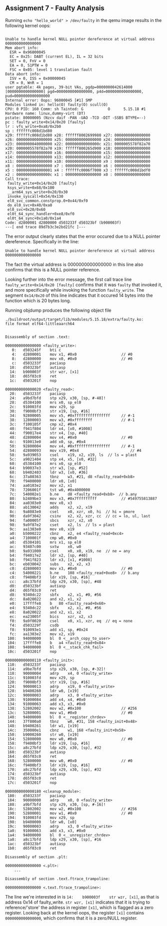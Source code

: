## Assignment 7 - Faulty Analysis

Running `echo "hello_world" > /dev/faulty` in the qemu image results in the following kernel oops:

```

Unable to handle kernel NULL pointer dereference at virtual address 0000000000000000
Mem abort info:
  ESR = 0x96000045
  EC = 0x25: DABT (current EL), IL = 32 bits
  SET = 0, FnV = 0
  EA = 0, S1PTW = 0
  FSC = 0x05: level 1 translation fault
Data abort info:
  ISV = 0, ISS = 0x00000045
  CM = 0, WnR = 1
user pgtable: 4k pages, 39-bit VAs, pgdp=0000000042614000
[0000000000000000] pgd=0000000000000000, p4d=0000000000000000, pud=0000000000000000
Internal error: Oops: 96000045 [#1] SMP
Modules linked in: hello(O) faulty(O) scull(O)
CPU: 0 PID: 160 Comm: sh Tainted: G           O      5.15.18 #1
Hardware name: linux,dummy-virt (DT)
pstate: 80000005 (Nzcv daif -PAN -UAO -TCO -DIT -SSBS BTYPE=--)
pc : faulty_write+0x14/0x20 [faulty]
lr : vfs_write+0xa8/0x2b0
sp : ffffffc008d1bd80
x29: ffffffc008d1bd80 x28: ffffff8002699980 x27: 0000000000000000
x26: 0000000000000000 x25: 0000000000000000 x24: 0000000000000000
x23: 0000000040000000 x22: 000000000000000c x21: 0000005578f82a70
x20: 0000005578f82a70 x19: ffffff800265d900 x18: 0000000000000000
x17: 0000000000000000 x16: 0000000000000000 x15: 0000000000000000
x14: 0000000000000000 x13: 0000000000000000 x12: 0000000000000000
x11: 0000000000000000 x10: 0000000000000000 x9 : 0000000000000000
x8 : 0000000000000000 x7 : 0000000000000000 x6 : 0000000000000000
x5 : 0000000000000001 x4 : ffffffc0006f7000 x3 : ffffffc008d1bdf0
x2 : 000000000000000c x1 : 0000000000000000 x0 : 0000000000000000
Call trace:
 faulty_write+0x14/0x20 [faulty]
 ksys_write+0x68/0x100
 __arm64_sys_write+0x20/0x30
 invoke_syscall+0x54/0x130
 el0_svc_common.constprop.0+0x44/0xf0
 do_el0_svc+0x40/0xa0
 el0_svc+0x20/0x60
 el0t_64_sync_handler+0xe8/0xf0
 el0t_64_sync+0x1a0/0x1a4
Code: d2800001 d2800000 d503233f d50323bf (b900003f) 
---[ end trace 89d7b3c3e2bd21fc ]---
```

The error output clearly states that the error occured due to a NULL pointer dereference. Specifically in the line: 
```
Unable to handle kernel NULL pointer dereference at virtual address 0000000000000000
```
The fact the virtual address is 0000000000000000 in this line also confirms that this is a NULL pointer reference.

Looking further into the error message, the first call trace line `faulty_write+0x14/0x20 [faulty]` confirms that it was `faulty` that invoked it, and more specifically while invoking the function `faulty_write`. The segment `0x14/0x20` of this line indicates that it occured 14 bytes into the function which is 20 bytes long. 

Running objdump produces the following object file

```
./buildroot/output/target/lib/modules/5.15.18/extra/faulty.ko:     file format elf64-littleaarch64


Disassembly of section .text:

0000000000000000 <faulty_write>:
   0:	d503245f 	bti	c
   4:	d2800001 	mov	x1, #0x0                   	// #0
   8:	d2800000 	mov	x0, #0x0                   	// #0
   c:	d503233f 	paciasp
  10:	d50323bf 	autiasp
  14:	b900003f 	str	wzr, [x1]
  18:	d65f03c0 	ret
  1c:	d503201f 	nop

0000000000000020 <faulty_read>:
  20:	d503233f 	paciasp
  24:	a9bd7bfd 	stp	x29, x30, [sp, #-48]!
  28:	d5384100 	mrs	x0, sp_el0
  2c:	910003fd 	mov	x29, sp
  30:	f9000bf3 	str	x19, [sp, #16]
  34:	92800005 	mov	x5, #0xffffffffffffffff    	// #-1
  38:	12800003 	mov	w3, #0xffffffff            	// #-1
  3c:	f100105f 	cmp	x2, #0x4
  40:	f941f804 	ldr	x4, [x0, #1008]
  44:	f90017e4 	str	x4, [sp, #40]
  48:	d2800004 	mov	x4, #0x0                   	// #0
  4c:	910013e0 	add	x0, sp, #0x4
  50:	92800004 	mov	x4, #0xffffffffffffffff    	// #-1
  54:	d2800093 	mov	x19, #0x4                   	// #4
  58:	9a939053 	csel	x19, x2, x19, ls  // ls = plast
  5c:	a9021404 	stp	x4, x5, [x0, #32]
  60:	d5384100 	mrs	x0, sp_el0
  64:	b90037e3 	str	w3, [sp, #52]
  68:	b9402403 	ldr	w3, [x0, #36]
  6c:	37a80363 	tbnz	w3, #21, d8 <faulty_read+0xb8>
  70:	f9400000 	ldr	x0, [x0]
  74:	aa0103e2 	mov	x2, x1
  78:	7206001f 	tst	w0, #0x4000000
  7c:	540002e1 	b.ne	d8 <faulty_read+0xb8>  // b.any
  80:	b2409be3 	mov	x3, #0x7fffffffff          	// #549755813887
  84:	aa0303e0 	mov	x0, x3
  88:	ab130042 	adds	x2, x2, x19
  8c:	9a8083e0 	csel	x0, xzr, x0, hi  // hi = pmore
  90:	da9f3042 	csinv	x2, x2, xzr, cc  // cc = lo, ul, last
  94:	fa00005f 	sbcs	xzr, x2, x0
  98:	9a9f87e2 	cset	x2, ls  // ls = plast
  9c:	aa1303e0 	mov	x0, x19
  a0:	b5000222 	cbnz	x2, e4 <faulty_read+0xc4>
  a4:	7100001f 	cmp	w0, #0x0
  a8:	d5384101 	mrs	x1, sp_el0
  ac:	93407c00 	sxtw	x0, w0
  b0:	9a931000 	csel	x0, x0, x19, ne  // ne = any
  b4:	f94017e2 	ldr	x2, [sp, #40]
  b8:	f941f823 	ldr	x3, [x1, #1008]
  bc:	eb030042 	subs	x2, x2, x3
  c0:	d2800003 	mov	x3, #0x0                   	// #0
  c4:	54000221 	b.ne	108 <faulty_read+0xe8>  // b.any
  c8:	f9400bf3 	ldr	x19, [sp, #16]
  cc:	a8c37bfd 	ldp	x29, x30, [sp], #48
  d0:	d50323bf 	autiasp
  d4:	d65f03c0 	ret
  d8:	9340dc22 	sbfx	x2, x1, #0, #56
  dc:	8a020022 	and	x2, x1, x2
  e0:	17ffffe8 	b	80 <faulty_read+0x60>
  e4:	9340dc22 	sbfx	x2, x1, #0, #56
  e8:	8a020022 	and	x2, x1, x2
  ec:	ea23005f 	bics	xzr, x2, x3
  f0:	9a9f0020 	csel	x0, x1, xzr, eq  // eq = none
  f4:	d503229f 	csdb
  f8:	910093e1 	add	x1, sp, #0x24
  fc:	aa1303e2 	mov	x2, x19
 100:	94000000 	bl	0 <__arch_copy_to_user>
 104:	17ffffe8 	b	a4 <faulty_read+0x84>
 108:	94000000 	bl	0 <__stack_chk_fail>
 10c:	d503201f 	nop

0000000000000110 <faulty_init>:
 110:	d503233f 	paciasp
 114:	a9be7bfd 	stp	x29, x30, [sp, #-32]!
 118:	90000004 	adrp	x4, 0 <faulty_write>
 11c:	910003fd 	mov	x29, sp
 120:	f9000bf3 	str	x19, [sp, #16]
 124:	90000013 	adrp	x19, 0 <faulty_write>
 128:	b9400260 	ldr	w0, [x19]
 12c:	90000003 	adrp	x3, 0 <faulty_write>
 130:	91000084 	add	x4, x4, #0x0
 134:	91000063 	add	x3, x3, #0x0
 138:	52802002 	mov	w2, #0x100                 	// #256
 13c:	52800001 	mov	w1, #0x0                   	// #0
 140:	94000000 	bl	0 <__register_chrdev>
 144:	37f800a0 	tbnz	w0, #31, 158 <faulty_init+0x48>
 148:	b9400261 	ldr	w1, [x19]
 14c:	350000e1 	cbnz	w1, 168 <faulty_init+0x58>
 150:	b9000260 	str	w0, [x19]
 154:	52800000 	mov	w0, #0x0                   	// #0
 158:	f9400bf3 	ldr	x19, [sp, #16]
 15c:	a8c27bfd 	ldp	x29, x30, [sp], #32
 160:	d50323bf 	autiasp
 164:	d65f03c0 	ret
 168:	52800000 	mov	w0, #0x0                   	// #0
 16c:	f9400bf3 	ldr	x19, [sp, #16]
 170:	a8c27bfd 	ldp	x29, x30, [sp], #32
 174:	d50323bf 	autiasp
 178:	d65f03c0 	ret
 17c:	d503201f 	nop

0000000000000180 <cleanup_module>:
 180:	d503233f 	paciasp
 184:	90000000 	adrp	x0, 0 <faulty_write>
 188:	a9bf7bfd 	stp	x29, x30, [sp, #-16]!
 18c:	52802002 	mov	w2, #0x100                 	// #256
 190:	52800001 	mov	w1, #0x0                   	// #0
 194:	910003fd 	mov	x29, sp
 198:	b9400000 	ldr	w0, [x0]
 19c:	90000003 	adrp	x3, 0 <faulty_write>
 1a0:	91000063 	add	x3, x3, #0x0
 1a4:	94000000 	bl	0 <__unregister_chrdev>
 1a8:	a8c17bfd 	ldp	x29, x30, [sp], #16
 1ac:	d50323bf 	autiasp
 1b0:	d65f03c0 	ret

Disassembly of section .plt:

0000000000000000 <.plt>:
	...

Disassembly of section .text.ftrace_trampoline:

0000000000000000 <.text.ftrace_trampoline>:

```
The line we're interested in is `14:	b900003f 	str	wzr, [x1]`, as that is address 0x14 of faulty_write. `str wzr, [x1]` indicates that it is trying to reference/'store' the address in register `[x1]`, which is flagged as a zero register. Looking back at the kernel oops, the register `[x1]` contains `0000000000000000`, which confirms that it is a zero/NULL register.